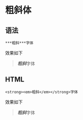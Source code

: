 # 粗斜体

## 语法

    ***粗斜***字体

效果如下

>***粗斜***字体 

## HTML

    <strong><em>粗斜</em></strong>字体

效果如下

><strong><em>粗斜</em></strong>字体